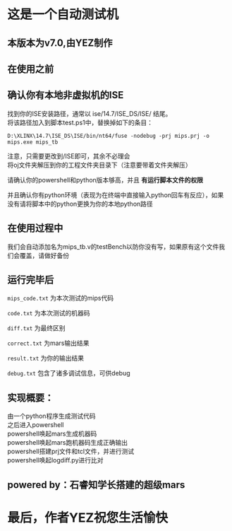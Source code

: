 # 这是一个自动测试机
## 本版本为v7.0,由YEZ制作
## 在使用之前

## __确认你有本地非虚拟机的ISE__  
找到你的ISE安装路径，通常以 ise/14.7/ISE_DS/ISE/ 结尾。  
将该路径加入到脚本test.ps1中，替换掉如下的条目：
```
D:\XLINX\14.7\ISE_DS\ISE/bin/nt64/fuse -nodebug -prj mips.prj -o mips.exe mips_tb
```  
注意，只需要更改到/ISE即可，其余不必理会  
将oj文件夹解压到你的工程文件夹目录下（注意要带着文件夹解压）  

请确认你的powershell和python版本够高，并且 __有运行脚本文件的权限__ 

并且确认你有python环境（表现为在终端中直接输入python回车有反应），如果没有请将脚本中的python更换为你的本地python路径  

## 在使用过程中

我们会自动添加名为mips_tb.v的testBench以防你没有写，如果原有这个文件我们会覆盖，请做好备份

## 运行完毕后
``mips_code.txt`` 为本次测试的mips代码

``code.txt`` 为本次测试的机器码

``diff.txt`` 为最终区别

``correct.txt`` 为mars输出结果

``result.txt`` 为你的输出结果

``debug.txt`` 包含了诸多调试信息，可供debug


## 实现概要：
由一个python程序生成测试代码  
之后进入powershell  
powershell唤起mars生成机器码  
powershell唤起mars跑机器码生成正确输出  
powershell搭建prj文件和tcl文件，并进行测试  
powershell唤起logdiff.py进行比对  
## powered by：石睿知学长搭建的超级mars
# 最后，作者YEZ祝您生活愉快